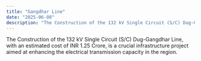 ```yaml
---
title: "Gangdhar Line"
date: "2025-06-08"
description: "The Construction of the 132 kV Single Circuit (S/C) Dug-Gangdhar Line, with an estimated cost of INR 1.25 Crore, is a crucial infrastructure project aimed at enhancing the electrical transmission capacity in the region."
---
```

The Construction of the 132 kV Single Circuit (S/C) Dug-Gangdhar Line, with an estimated cost of INR 1.25 Crore, is a crucial infrastructure project aimed at enhancing the electrical transmission capacity in the region.

